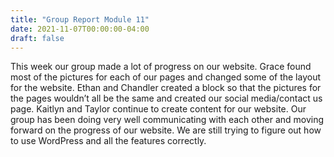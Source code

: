 ```yaml
---
title: "Group Report Module 11"
date: 2021-11-07T00:00:00-04:00
draft: false
---
```


This week our group made a lot of progress on our website. Grace found most of the pictures for each of our pages and changed some of the layout for the website. Ethan and Chandler created a block so that the pictures for the pages wouldn’t all be the same and created our social media/contact us page. Kaitlyn and Taylor continue to create content for our website. Our group has been doing very well communicating with each other and moving forward on the progress of our website. We are still trying to figure out how to use WordPress and all the features correctly. 

